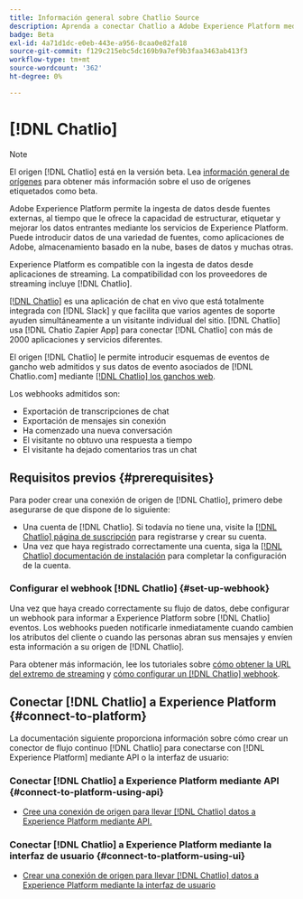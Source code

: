 ```yaml
---
title: Información general sobre Chatlio Source
description: Aprenda a conectar Chatlio a Adobe Experience Platform mediante API o la interfaz de usuario de aprovechando los webhooks
badge: Beta
exl-id: 4a71d1dc-e0eb-443e-a956-8caa0e82fa18
source-git-commit: f129c215ebc5dc169b9a7ef9b3faa3463ab413f3
workflow-type: tm+mt
source-wordcount: '362'
ht-degree: 0%

---
```


# [!DNL Chatlio]

>[!NOTE]
>
>El origen [!DNL Chatlio] está en la versión beta. Lea [información general de orígenes](../../home.md#terms-and-conditions) para obtener más información sobre el uso de orígenes etiquetados como beta.

Adobe Experience Platform permite la ingesta de datos desde fuentes externas, al tiempo que le ofrece la capacidad de estructurar, etiquetar y mejorar los datos entrantes mediante los servicios de Experience Platform. Puede introducir datos de una variedad de fuentes, como aplicaciones de Adobe, almacenamiento basado en la nube, bases de datos y muchas otras.

Experience Platform es compatible con la ingesta de datos desde aplicaciones de streaming. La compatibilidad con los proveedores de streaming incluye [!DNL Chatlio].

[[!DNL Chatlio]](https://chatlio.com/) es una aplicación de chat en vivo que está totalmente integrada con [!DNL Slack] y que facilita que varios agentes de soporte ayuden simultáneamente a un visitante individual del sitio. [!DNL Chatlio] usa [!DNL Chatio Zapier App] para conectar [!DNL Chatlio] con más de 2000 aplicaciones y servicios diferentes.

El origen [!DNL Chatlio] le permite introducir esquemas de eventos de gancho web admitidos y sus datos de evento asociados de [!DNL Chatlio.com] mediante [[!DNL Chatlio] los ganchos web](https://chatlio.com/docs/webhooks/).

Los webhooks admitidos son:

* Exportación de transcripciones de chat
* Exportación de mensajes sin conexión
* Ha comenzado una nueva conversación
* El visitante no obtuvo una respuesta a tiempo
* El visitante ha dejado comentarios tras un chat

## Requisitos previos {#prerequisites}

Para poder crear una conexión de origen de [!DNL Chatlio], primero debe asegurarse de que dispone de lo siguiente:

* Una cuenta de [!DNL Chatlio]. Si todavía no tiene una, visite la [[!DNL Chatlio] página de suscripción](https://chatlio.com/app/#/signup) para registrarse y crear su cuenta.
* Una vez que haya registrado correctamente una cuenta, siga la [[!DNL Chatlio] documentación de instalación](https://chatlio.com/docs/setup/) para completar la configuración de la cuenta.

### Configurar el webhook [!DNL Chatlio] {#set-up-webhook}

Una vez que haya creado correctamente su flujo de datos, debe configurar un webhook para informar a Experience Platform sobre [!DNL Chatlio] eventos. Los webhooks pueden notificarle inmediatamente cuando cambien los atributos del cliente o cuando las personas abran sus mensajes y envíen esta información a su origen de [!DNL Chatlio].

Para obtener más información, lee los tutoriales sobre [cómo obtener la URL del extremo de streaming](../../tutorials/ui/create/marketing-automation/chatlio-webhook.md#get-streaming-endpoint) y [cómo configurar un  [!DNL Chatlio] webhook](../../tutorials/ui/create/marketing-automation/chatlio-webhook.md#set-up-webhook).

## Conectar [!DNL Chatlio] a Experience Platform {#connect-to-platform}

La documentación siguiente proporciona información sobre cómo crear un conector de flujo continuo [!DNL Chatlio] para conectarse con [!DNL Experience Platform] mediante API o la interfaz de usuario:

### Conectar [!DNL Chatlio] a Experience Platform mediante API {#connect-to-platform-using-api}

* [Cree una conexión de origen para llevar  [!DNL Chatlio] datos a Experience Platform mediante API.](../../tutorials/api/create/marketing-automation/chatlio-webhook.md)

### Conectar [!DNL Chatlio] a Experience Platform mediante la interfaz de usuario {#connect-to-platform-using-ui}

* [Crear una conexión de origen para llevar  [!DNL Chatlio] datos a Experience Platform mediante la interfaz de usuario](../../tutorials/ui/create/marketing-automation/chatlio-webhook.md)
